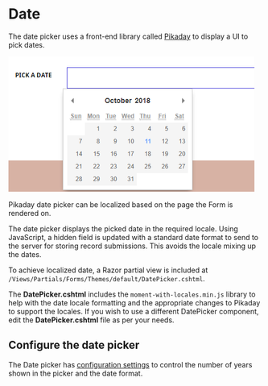 # Date

The date picker uses a front-end library called [Pikaday](https://github.com/dbushell/Pikaday) to display a UI to pick dates.

![Date picker on frontend](images/date-picker.png)

Pikaday date picker can be localized based on the page the Form is rendered on.

The date picker displays the picked date in the required locale. Using JavaScript, a hidden field is updated with a standard date format to send to the server for storing record submissions. This avoids the locale mixing up the dates.

To achieve localized date, a Razor partial view is included at `/Views/Partials/Forms/Themes/default/DatePicker.cshtml`.

The **DatePicker.cshtml** includes the `moment-with-locales.min.js` library to help with the date locale formatting and the appropriate changes to Pikaday to support the locales. If you wish to use a different DatePicker component, edit the **DatePicker.cshtml** file as per your needs.

## Configure the date picker

The Date picker has [configuration settings](../../../developer/configuration/README.md#date-picker-field-type-configuration) to control the number of years shown in the picker and the date format.

